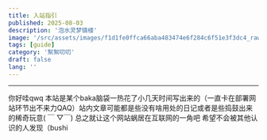 ```yaml
---
title: 入站指引
published: 2025-08-03
description: '泡水灵梦镇楼'
image: '/src/assets/images/f1d1fe0ffca66aba483474e6f284c6f51e3f3dc4_raw.jpg'
tags: [guide]
category: '絮絮叨叨'
draft: false 
lang: ''
---
```


___

你好哇qwq 本站是某个baka脑袋一热花了小几天时间写出来的（一直卡在部署网站环节出不来力QAQ）站内文章可能都是些没有啥用处的日记或者是些捣鼓出来的稀奇玩意( ￣ ▽￣)  总之就让这个网站蜗居在互联网的一角吧 希望不会被其他认识的人发现（bushi
